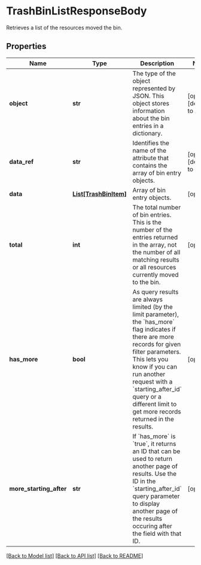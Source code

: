 # TrashBinListResponseBody

Retrieves a list of the resources moved the bin.

## Properties

Name | Type | Description | Notes
------------ | ------------- | ------------- | -------------
**object** | **str** | The type of the object represented by JSON. This object stores information about the bin entries in a dictionary. | [optional] [default to 'list']
**data_ref** | **str** | Identifies the name of the attribute that contains the array of bin entry objects. | [optional] [default to 'data']
**data** | [**List[TrashBinItem]**](TrashBinItem.md) | Array of bin entry objects. | [optional] 
**total** | **int** | The total number of bin entries. This is the number of the entries returned in the array, not the number of all matching results or all resources currently moved to the bin. | [optional] 
**has_more** | **bool** | As query results are always limited (by the limit parameter), the &#x60;has_more&#x60; flag indicates if there are more records for given filter parameters. This lets you know if you can run another request with a &#x60;starting_after_id&#x60; query or a different limit to get more records returned in the results. | [optional] 
**more_starting_after** | **str** | If &#x60;has_more&#x60; is &#x60;true&#x60;, it returns an ID that can be used to return another page of results. Use the ID in the &#x60;starting_after_id&#x60; query parameter to display another page of the results occuring after the field with that ID. | [optional] 

[[Back to Model list]](../README.md#documentation-for-models) [[Back to API list]](../README.md#documentation-for-api-endpoints) [[Back to README]](../README.md)



